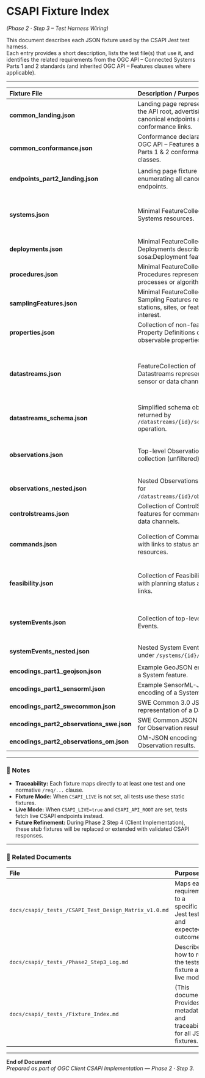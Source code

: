 # CSAPI Fixture Index  
*(Phase 2 · Step 3 – Test Harness Wiring)*  

This document describes each JSON fixture used by the CSAPI Jest test harness.  
Each entry provides a short description, lists the test file(s) that use it, and identifies the related requirements from the OGC API – Connected Systems Parts 1 and 2 standards (and inherited OGC API – Features clauses where applicable).

---

| **Fixture File** | **Description / Purpose** | **Referenced Tests** | **Related Requirements** |
|:--|:--|:--|:--|
| **common_landing.json** | Landing page representation of the API root, advertising CSAPI canonical endpoints and conformance links. | `common.spec.ts`, `endpoints.part2.canonical.spec.ts` | `/req/landing-page/content`, `/req/canonical-endpoints/listing` |
| **common_conformance.json** | Conformance declaration listing OGC API – Features and CSAPI Parts 1 & 2 conformance classes. | `common.spec.ts` | `/req/conformance/content` |
| **endpoints_part2_landing.json** | Landing page fixture enumerating all canonical Part 2 endpoints. | `endpoints.part2.canonical.spec.ts` | `/req/canonical-endpoints/listing`, `/req/canonical-endpoints/collections` |
| **systems.json** | Minimal FeatureCollection of Systems resources. | `systems.spec.ts` | `/req/system/canonical-endpoint`, `/req/system/resources-endpoint`, `/req/system/canonical-url`, `/req/system/collections` |
| **deployments.json** | Minimal FeatureCollection of Deployments describing sosa:Deployment features. | `deployments.spec.ts` | `/req/deployment/*` |
| **procedures.json** | Minimal FeatureCollection of Procedures representing processes or algorithms. | `procedures.spec.ts` | `/req/procedure/*` |
| **samplingFeatures.json** | Minimal FeatureCollection of Sampling Features representing stations, sites, or features-of-interest. | `sampling-features.spec.ts` | `/req/sf/*` |
| **properties.json** | Collection of non-feature Property Definitions describing observable properties. | `properties.spec.ts` | `/req/property/*` |
| **datastreams.json** | FeatureCollection of Datastreams representing sensor or data channels. | `datastreams.spec.ts` | `/req/datastream/canonical-endpoint`, `/req/datastream/resources-endpoint`, `/req/datastream/canonical-url`, `/req/datastream/ref-from-system`, `/req/datastream/schema-op` |
| **datastreams_schema.json** | Simplified schema object returned by `/datastreams/{id}/schema` operation. | `datastreams.spec.ts` | `/req/datastream/schema-op` |
| **observations.json** | Top-level Observations collection (unfiltered). | `observations.spec.ts` | `/req/observation/canonical-endpoint`, `/req/observation/resources-endpoint`, `/req/observation/canonical-url` |
| **observations_nested.json** | Nested Observations collection for `/datastreams/{id}/observations`. | `observations.spec.ts` | `/req/observation/ref-from-datastream` |
| **controlstreams.json** | Collection of ControlStream features for command/control data channels. | `controlstreams.spec.ts` | `/req/controlstream/*` |
| **commands.json** | Collection of Command features with links to status and result resources. | `commands.spec.ts` | `/req/command/canonical-endpoint`, `/req/command/resources-endpoint`, `/req/command/status-result` |
| **feasibility.json** | Collection of Feasibility features with planning status and result links. | `feasibility.spec.ts` | `/req/feasibility/canonical-endpoint`, `/req/feasibility/resources-endpoint`, `/req/feasibility/status-result` |
| **systemEvents.json** | Collection of top-level System Events. | `events.spec.ts` | `/req/system-event/canonical-endpoint`, `/req/system-event/resources-endpoint`, `/req/system-event/canonical-url` |
| **systemEvents_nested.json** | Nested System Events collection under `/systems/{id}/events`. | `events.spec.ts` | `/req/system-event/ref-from-system`, `/req/system-event/collections` |
| **encodings_part1_geojson.json** | Example GeoJSON encoding of a System feature. | `encodings.part1.spec.ts` | `/req/encodings/geojson` |
| **encodings_part1_sensorml.json** | Example SensorML-JSON encoding of a System feature. | `encodings.part1.spec.ts` | `/req/encodings/sensorml-json` |
| **encodings_part2_swecommon.json** | SWE Common 3.0 JSON representation of a Datastream. | `encodings.part2.spec.ts` | `/req/encodings/swe-common` |
| **encodings_part2_observations_swe.json** | SWE Common JSON encoding for Observation results. | `encodings.part2.spec.ts` | `/req/encodings/observations-json` |
| **encodings_part2_observations_om.json** | OM-JSON encoding for Observation results. | `encodings.part2.spec.ts` | `/req/encodings/content-negotiation` |

---

### 🧠 Notes

- **Traceability:** Each fixture maps directly to at least one test and one normative `/req/...` clause.  
- **Fixture Mode:** When `CSAPI_LIVE` is not set, all tests use these static fixtures.  
- **Live Mode:** When `CSAPI_LIVE=true` and `CSAPI_API_ROOT` are set, tests fetch live CSAPI endpoints instead.  
- **Future Refinement:** During Phase 2 Step 4 (Client Implementation), these stub fixtures will be replaced or extended with validated CSAPI responses.

---

### 🧩 Related Documents
| File | Purpose |
|:--|:--|
| `docs/csapi/_tests_/CSAPI_Test_Design_Matrix_v1.0.md` | Maps each requirement to a specific Jest test and expected outcome. |
| `docs/csapi/_tests_/Phase2_Step3_Log.md` | Describes how to run the tests in fixture and live modes. |
| `docs/csapi/_tests_/Fixture_Index.md` | (This document) Provides metadata and traceability for all JSON fixtures. |

---

**End of Document**  
*Prepared as part of OGC Client CSAPI Implementation — Phase 2 · Step 3.*
